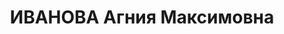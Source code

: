 ---
title: ИВАНОВА Агния Максимовна
description: "Род. в 1882, г. Екатеринбург, русская. Проживала: г. Свердловск. Комиссия\
  \ Партконтроля при ЦК ВКП(б) СО, член партколлегии \n  Арестована 01.02.1937. Приговор:\
  \ 28.03.1937 – 10 лет тюремного заключения"
---